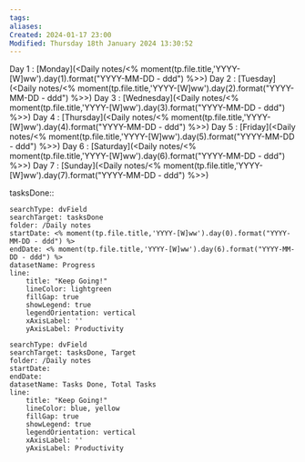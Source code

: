 ```yaml
---
tags: 
aliases: 
Created: 2024-01-17 23:00
Modified: Thursday 18th January 2024 13:30:52
---
```


Day 1 :                [Monday](<Daily notes/<% moment(tp.file.title,'YYYY-[W]ww').day(1).format("YYYY-MM-DD - ddd") %>>)
Day 2 :                [Tuesday](<Daily notes/<% moment(tp.file.title,'YYYY-[W]ww').day(2).format("YYYY-MM-DD - ddd") %>>)
Day 3 :                [Wednesday](<Daily notes/<% moment(tp.file.title,'YYYY-[W]ww').day(3).format("YYYY-MM-DD - ddd") %>>)
Day 4 :                [Thursday](<Daily notes/<% moment(tp.file.title,'YYYY-[W]ww').day(4).format("YYYY-MM-DD - ddd") %>>)
Day 5 :                [Friday](<Daily notes/<% moment(tp.file.title,'YYYY-[W]ww').day(5).format("YYYY-MM-DD - ddd") %>>)
Day 6 :                [Saturday](<Daily notes/<% moment(tp.file.title,'YYYY-[W]ww').day(6).format("YYYY-MM-DD - ddd") %>>)
Day 7 :                [Sunday](<Daily notes/<% moment(tp.file.title,'YYYY-[W]ww').day(7).format("YYYY-MM-DD - ddd") %>>)

tasksDone:: 

```tracker
searchType: dvField
searchTarget: tasksDone
folder: /Daily notes 
startDate: <% moment(tp.file.title,'YYYY-[W]ww').day(0).format("YYYY-MM-DD - ddd") %>
endDate: <% moment(tp.file.title,'YYYY-[W]ww').day(6).format("YYYY-MM-DD - ddd") %>
datasetName: Progress
line:
    title: "Keep Going!"
    lineColor: lightgreen
    fillGap: true
    showLegend: true
    legendOrientation: vertical
    xAxisLabel: ''
    yAxisLabel: Productivity
```


```tracker
searchType: dvField
searchTarget: tasksDone, Target
folder: /Daily notes 
startDate:
endDate:
datasetName: Tasks Done, Total Tasks
line:
    title: "Keep Going!"
    lineColor: blue, yellow
    fillGap: true
    showLegend: true
    legendOrientation: vertical
    xAxisLabel: ''
    yAxisLabel: Productivity
```